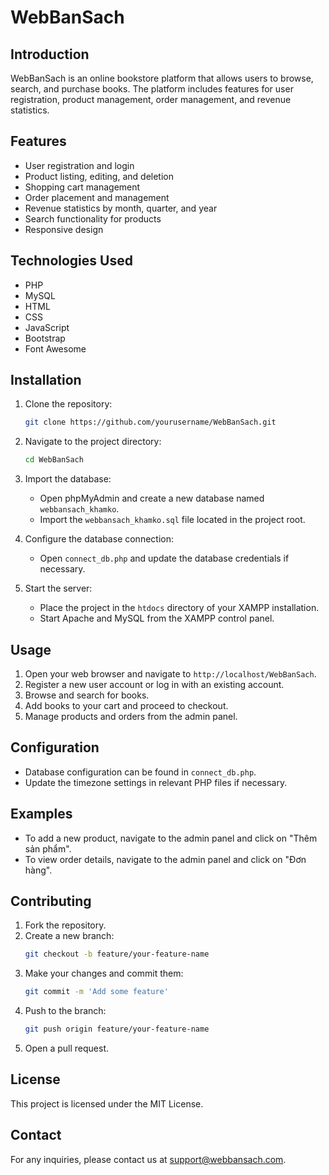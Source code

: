 # WebBanSach

## Introduction
WebBanSach is an online bookstore platform that allows users to browse, search, and purchase books. The platform includes features for user registration, product management, order management, and revenue statistics.

## Features
- User registration and login
- Product listing, editing, and deletion
- Shopping cart management
- Order placement and management
- Revenue statistics by month, quarter, and year
- Search functionality for products
- Responsive design

## Technologies Used
- PHP
- MySQL
- HTML
- CSS
- JavaScript
- Bootstrap
- Font Awesome

## Installation
1. Clone the repository:
    ```sh
    git clone https://github.com/yourusername/WebBanSach.git
    ```
2. Navigate to the project directory:
    ```sh
    cd WebBanSach
    ```
3. Import the database:
    - Open phpMyAdmin and create a new database named `webbansach_khamko`.
    - Import the `webbansach_khamko.sql` file located in the project root.

4. Configure the database connection:
    - Open `connect_db.php` and update the database credentials if necessary.

5. Start the server:
    - Place the project in the `htdocs` directory of your XAMPP installation.
    - Start Apache and MySQL from the XAMPP control panel.

## Usage
1. Open your web browser and navigate to `http://localhost/WebBanSach`.
2. Register a new user account or log in with an existing account.
3. Browse and search for books.
4. Add books to your cart and proceed to checkout.
5. Manage products and orders from the admin panel.

## Configuration
- Database configuration can be found in `connect_db.php`.
- Update the timezone settings in relevant PHP files if necessary.

## Examples
- To add a new product, navigate to the admin panel and click on "Thêm sản phẩm".
- To view order details, navigate to the admin panel and click on "Đơn hàng".

## Contributing
1. Fork the repository.
2. Create a new branch:
    ```sh
    git checkout -b feature/your-feature-name
    ```
3. Make your changes and commit them:
    ```sh
    git commit -m 'Add some feature'
    ```
4. Push to the branch:
    ```sh
    git push origin feature/your-feature-name
    ```
5. Open a pull request.

## License
This project is licensed under the MIT License.

## Contact
For any inquiries, please contact us at support@webbansach.com.